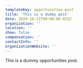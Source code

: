 ```yaml
---
templateKey: opportunities-post
title: 'This is a dummy post'
date: 2020-10-21T00:00:00.815Z
organization: ''
location: ''
show: false
compensation: ''
contactInfo: ''
organizationWebsite: ''
---
```


This is a dummy opportunities post.